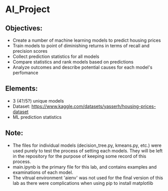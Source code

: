 # AI_Project

## Objectives:

  * Create a number of machine learning models to predict housing prices
  * Train models to point of diminishing returns in terms of recall and precision scores
  * Collect prediction statistics for all models
  * Compare statistics and rank models based on predictions
  * Analyze outcomes and describe potential causes for each model's perfomance
  
## Elements:

  * 3 (4?/5?) unique models
  * Dataset: https://www.kaggle.com/datasets/yasserh/housing-prices-dataset
  * ML prediction statistics

## Note:

 * The files for individual models (decision_tree.py, kmeans.py, etc.) were used purely to test the process of setting each models. They will be left in the repository for the purpose of keeping some record of this process.
 * main.ipynb is the primary file for this lab, and contains examples and examinations of each model.
 * The vitrual environment 'aienv' was not used for the final version of this lab as there were complications when using pip to install matplotlib
